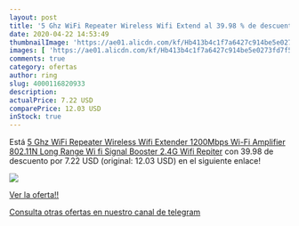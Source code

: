 ```yaml
---
layout: post
title: '5 Ghz WiFi Repeater Wireless Wifi Extend al 39.98 % de descuento'
date: 2020-04-22 14:53:49
thumbnailImage: 'https://ae01.alicdn.com/kf/Hb413b4c1f7a6427c914be5e0273fd7f5e/5-Ghz-WiFi-Repeater-Wireless-Wifi-Extender-1200Mbps-Wi-Fi-Amplifier-802-11N-Long-Range-Wi.jpg_350x350._SL200_.jpg'
images: [ 'https://ae01.alicdn.com/kf/Hb413b4c1f7a6427c914be5e0273fd7f5e/5-Ghz-WiFi-Repeater-Wireless-Wifi-Extender-1200Mbps-Wi-Fi-Amplifier-802-11N-Long-Range-Wi.jpg_350x350._SL200_.jpg' ]
comments: true
category: ofertas
author: ring
slug: 4000116820933
description:
actualPrice: 7.22 USD
comparePrice: 12.03 USD
inStock: true
---
```


Está [5 Ghz WiFi Repeater Wireless Wifi Extender 1200Mbps Wi-Fi Amplifier 802.11N Long Range Wi fi Signal Booster 2.4G Wifi Repiter](https://www.amazon.com/dp/4000116820933/?tag=redken08-20) con 39.98 de descuento por 7.22 USD (original: 12.03 USD) en el siguiente enlace!

[![](https://ae01.alicdn.com/kf/Hb413b4c1f7a6427c914be5e0273fd7f5e/5-Ghz-WiFi-Repeater-Wireless-Wifi-Extender-1200Mbps-Wi-Fi-Amplifier-802-11N-Long-Range-Wi.jpg_350x350._SL200_.jpg)](https://www.amazon.com/dp/4000116820933/?tag=redken08-20)

[Ver la oferta!!](https://www.amazon.com/dp/4000116820933/?tag=redken08-20)

[Consulta otras ofertas en nuestro canal de telegram](https://t.me/s/ofertas25)
